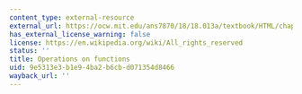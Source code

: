 ```yaml
---
content_type: external-resource
external_url: https://ocw.mit.edu/ans7870/18/18.013a/textbook/HTML/chapter01/section04.html#OperationsOnFunctions
has_external_license_warning: false
license: https://en.wikipedia.org/wiki/All_rights_reserved
status: ''
title: Operations on functions
uid: 9e5313e3-b1e9-4ba2-b6cb-d071354d8466
wayback_url: ''
---
```

